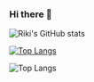 ### Hi there 👋

<!--
**F4YY/F4YY** is a ✨ _special_ ✨ repository because its `README.md` (this file) appears on your GitHub profile.

Here are some ideas to get you started:

- 🔭 I’m currently working on ...
- 🌱 I’m currently learning React.js
- 👯 I’m looking to collaborate on ...
- 🤔 I’m looking for help with ...
- 💬 Ask me about ...
- 📫 How to reach me: ...
- 😄 Pronouns: ...
- ⚡ Fun fact: ...
-->

![Riki's GitHub stats](https://github-readme-stats.vercel.app/api?username=F4YY&show_icons=true&theme=tokyonight)

[![Top Langs](https://github-readme-stats.vercel.app/api/top-langs/?username=F4YY&layout=compact)](https://github.com/F4YY/github-readme-stats)

![Top Langs](https://github-readme-stats.vercel.app/api/top-langs/?username=F4YY&hide=javascript,css,scss,html&theme=tokyonight)
